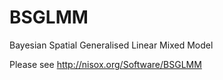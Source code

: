 BSGLMM
======

Bayesian Spatial Generalised Linear Mixed Model

Please see http://nisox.org/Software/BSGLMM
